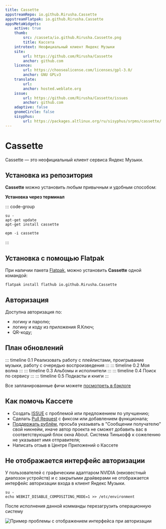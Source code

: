 ```yaml
---
title: Cassette
appstreamRepo: io.github.Rirusha.Cassette
appstreamFlatpak: io.github.Rirusha.Cassette
appsMetaWidgets:
    active: true
    thumb:
        src: /casseta/io.github.Rirusha.Cassette.png
        title: Кассета
    introtext: Неофициальный клиент Яндекс Музыки
    site:
        url: https://github.com/Rirusha/Cassette
        anchor: github.com
    licence:
        url: https://choosealicense.com/licenses/gpl-3.0/
        anchor: GNU GPLv3
    translate:
        url: 
        anchor: hosted.weblate.org
    issue: 
        url: https://github.com/Rirusha/Cassette/issues
        anchor: github.com
    adaptive: false
    gnomeCircle: false
    sisyphus:
        url: https://packages.altlinux.org/ru/sisyphus/srpms/cassette/
---
```


# Cassette

Cassette — это неофициальный клиент сервиса Яндекс Музыки.

## Установка из репозитория

**Cassette** можно установить любым привычным и удобным способом:

<!--@include: ./parts/install/software-repo.md-->

**Установка через терминал**

::: code-group

```shell[apt-get]
su -
apt-get update
apt-get install сassette
```
```shell[epm]
epm -i сassette
```

:::

## Установка c помощью Flatpak

При наличии пакета [Flatpak](/flatpak), можно установить **Cassette** одной командой:

```shell
flatpak install flathub io.github.Rirusha.Cassette
```

<!--@include: ./parts/install/software-flatpak.md-->

## Авторизация

Доступна авторизация по:

- логину и паролю;
- логину и коду из приложения Я.Ключ;
- QR-коду;

## План обновлений

::: timeline 0.1
Реализовать работу с плейлистами, проигрывание музыки, работу с очередью воспроизведения
:::
::: timeline 0.2
Моя волна
:::
::: timeline 0.3
Альбомы и исполнители
:::
::: timeline 0.4
Поиск по сервису
:::
::: timeline 0.5
Подкасты и книги
:::

Все запланированные фичи можете [посмотреть в бэклоге](https://github.com/users/Rirusha/projects/2)

## Как помочь Кассете

- Создать [ISSUE](https://github.com/Rirusha/Cassette/issues) с проблемой или предложением по улучшению;
- Сделать [Pull Request](https://github.com/Rirusha/Cassette/pulls) с фиксом или добавлением функционала;
- [Поддержать рублём](https://www.tinkoff.ru/collectmoney/crowd/vaskov.vladimir19/Uhi7d15460), просьба указывать в "Сообщении получателю" свой никнейм, иначе автор проекта не сможет добавить вас в соответствующий блок окна About. Система Тинькофф к сожелению не указывает имя отправителя;
- Написать отзыв в Центре Приложений о Кассете

## Не отображается интерфейс авторизации

У пользователей с графическим адаптаром NVIDIA (неизвестный диапозон устройств) и c закрытыми драйверами не отображается интерфейс авторизации входа в клиент Яндекс Музыки.

```shell
su -
echo WEBKIT_DISABLE_COMPOSITING_MODE=1 >> /etc/environment
```

 После исполнения данной комманды перезагрузить операционную систему

 ![Пример проблемы с отображением интерфейса при авторизации](/casseta/casseta-1.png)